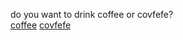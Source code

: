  do you want to drink coffee or covfefe?  
 [coffee](../third/coffee.md)
 [covfefe](../third/covfefe.md)